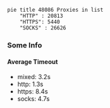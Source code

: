 
```mermaid
pie title 48086 Proxies in list
    "HTTP" : 20813
    "HTTPS": 5440
    "SOCKS" : 26626
```

### Some Info
#### Average Timeout

- mixed: 3.2s
- http: 1.3s
- https: 8.4s
- socks: 4.7s